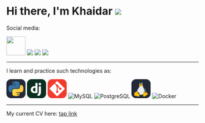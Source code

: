 <!DOCTYPE>
<html>
<head>
<link rel="stylesheet" href="https://cdn.jsdelivr.net/gh/devicons/devicon@latest/devicon.min.css">
</head>
<body>
<h1 align="lesf">Hi there, I'm Khaidar</a> 
<img src="https://github.com/blackcater/blackcater/raw/main/images/Hi.gif" height="32"/></h1>
<p>Social media:</p>
<p>
<a href="https://stepik.org/users/505469202", target="_blank"><img src="https://static.tildacdn.com/tild3937-3866-4762-b532-343866613163/logo_black.png" style="width:50px;height:50px;"></a>
<a href="https://www.linkedin.com/in/iamkhaidarzakirov/", target="_blank"><img src="https://upload.wikimedia.org/wikipedia/commons/thumb/c/ca/LinkedIn_logo_initials.png/800px-    LinkedIn_logo_initials.png" style="width:50px;height:50;"></a>
<a href="https://kwork.ru/user/zakirov_diy", target="_blank"><img src="https://play-lh.googleusercontent.com/GxgaibO4vyUF1P_XOes6IZjaZBp0L92Am3NR3ZqjugimW1dYhz8R88SM-gJ1vOI51A" style="width:50px;height:50;"></a>  
<a href="https://leetcode.com/iamkhaidarzakirov/", target="_blank"><img src="https://upload.wikimedia.org/wikipedia/commons/1/19/LeetCode_logo_black.png" style="width:50px;height:50;"></a>  
</p>

<hr>




<p>I learn and practice such technologies as:</p>
<p>
<img src="https://raw.githubusercontent.com/tandpfun/skill-icons/59059d9d1a2c092696dc66e00931cc1181a4ce1f/icons/Python-Dark.svg" alt="Python3.x" title="Python3.x" style="height: 50px; width:50px;"/>
<img src="https://raw.githubusercontent.com/tandpfun/skill-icons/59059d9d1a2c092696dc66e00931cc1181a4ce1f/icons/Django.svg" alt="Django" title="Django | DRF" style="height: 50px; width:50px;"/>
<img src="https://raw.githubusercontent.com/tandpfun/skill-icons/59059d9d1a2c092696dc66e00931cc1181a4ce1f/icons/Git.svg" alt="Git" title="Git | GitHub" style="height: 50px; width:50px;"/>
<img src="https://github.com/iamkhaidarzakirov/iamkhaidarzakirov/blob/main/my_profile_images_here/icons/ms.png" alt="MySQL" title="MySQL"style="height: 50px; width:50px;"/>
<img src="https://www.postgresql.org/media/img/about/press/elephant.png" alt="PostgreSQL" title="PostgreSQL" style="height: 50px; width:50px;"/>
<img src="https://raw.githubusercontent.com/tandpfun/skill-icons/59059d9d1a2c092696dc66e00931cc1181a4ce1f/icons/Linux-Dark.svg" alt="LinuxTerminal" title="LinuxTerminal" style="height: 50px; 
  width:50px;"/>
<img src="https://www.docker.com/wp-content/uploads/2022/03/vertical-logo-monochromatic.png" alt="Docker" title="Docker" style="height: 50px; width:50px;"/>
</p>

<hr>

<p>My current CV here: <a href="https://github.com/iamkhaidarzakirov/iamkhaidarzakirov/blob/main/cv_python_developer_en.pdf">tap link</a></p>
</body>
</html>
